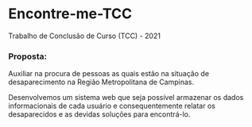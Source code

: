# Encontre-me-TCC
Trabalho de Conclusão de Curso (TCC) - 2021 

### Proposta: 
Auxiliar na procura de pessoas as quais estão na situação de desaparecimento na Região Metropolitana de Campinas.


Desenvolvemos um sistema web que seja possível armazenar os dados informacionais de cada 
usuário e consequentemente relatar os desaparecidos e as devidas soluções para encontrá-lo.
